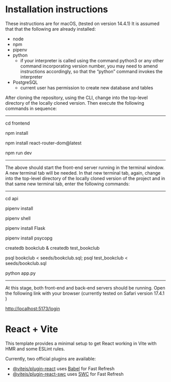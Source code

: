 # Installation instructions

These instructions are for macOS, (tested on version 14.4.1)
It is assumed that that the following are already installed:

- node
- npm
- pipenv
- python
  - if your interpreter is called using the command python3 or any other command incorporating version number, you may need to amend instructions accordingly, so that the “python” command invokes the interpreter
- PostgreSQL
  - current user has permission to create new database and tables

After cloning the repository, using the CLI, change into the top-level directory of the locally cloned version. Then execute the following commands in sequence:

---

cd frontend

npm install

npm install react-router-dom@latest

npm run dev

---

The above should start the front-end server running in the terminal window. A new terminal tab will be needed. In that new terminal tab, again, change into the top-level directory of the locally cloned version of the project and in that same new terminal tab, enter the following commands:

---

cd api

pipenv install

pipenv shell

pipenv install Flask

pipenv install psycopg

createdb bookclub & createdb test_bookclub

psql bookclub < seeds/bookclub.sql; psql test_bookclub < seeds/bookclub.sql

python app.py

---

At this stage, both front-end and back-end servers should be running. Open the following link with your browser (currently tested on Safari version 17.4.1 )

[http://localhost:5173/login](http://localhost:5173/login)

# React + Vite


This template provides a minimal setup to get React working in Vite with HMR and some ESLint rules.

Currently, two official plugins are available:

- [@vitejs/plugin-react](https://github.com/vitejs/vite-plugin-react/blob/main/packages/plugin-react/README.md) uses [Babel](https://babeljs.io/) for Fast Refresh
- [@vitejs/plugin-react-swc](https://github.com/vitejs/vite-plugin-react-swc) uses [SWC](https://swc.rs/) for Fast Refresh

